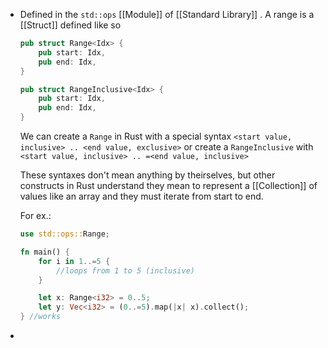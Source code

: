 - Defined in the ``std::ops`` [[Module]] of [[Standard Library]] .
  A range is a [[Struct]] defined like so
  
  ```rust
  pub struct Range<Idx> {
      pub start: Idx,
      pub end: Idx,
  }
  
  pub struct RangeInclusive<Idx> {
      pub start: Idx,
      pub end: Idx,
  }
  ```
  
  We can create a ``Range`` in Rust with a special syntax
  ``
  <start value, inclusive> .. <end value, exclusive>
  ``
  or create a ``RangeInclusive`` with 
  ``
  <start value, inclusive> .. =<end value, inclusive>
  ``
  
  These syntaxes don't mean anything by theirselves, but other constructs in Rust understand they mean to represent a [[Collection]] of values like an array and they must iterate from start to end.
  
  For ex.:
  ```rust
  use std::ops::Range;
  
  fn main() {
      for i in 1..=5 {
          //loops from 1 to 5 (inclusive)
      }
  
      let x: Range<i32> = 0..5;
      let y: Vec<i32> = (0..=5).map(|x| x).collect();
  } //works
  ```
-